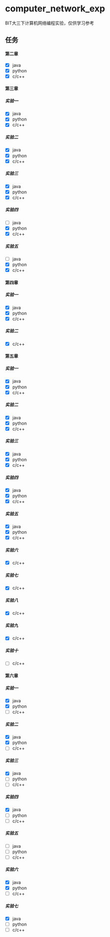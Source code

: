 # computer_network_exp
BIT大三下计算机网络编程实验，仅供学习参考

## 任务
#### 第二章

- [x] java
- [x] python
- [x] c/c++

#### 第三章

##### 实验一

- [x] java
- [x] python
- [x] c/c++

##### 实验二

- [x] java
- [x] python
- [x] c/c++

##### 实验三

- [x] java
- [x] python
- [x] c/c++

##### 实验四

- [ ] java
- [x] python
- [x] c/c++

##### 实验五

- [ ] java
- [x] python
- [x] c/c++

#### 第四章

##### 实验一

- [x] java
- [x] python
- [x] c/c++

##### 实验二

- [x] c/c++

#### 第五章

##### 实验一

- [x] java
- [x] python
- [x] c/c++

##### 实验二

- [x] java
- [x] python
- [x] c/c++

##### 实验三

- [x] java
- [x] python
- [x] c/c++

##### 实验四

- [x] java
- [x] python
- [x] c/c++

##### 实验五

- [x] java
- [x] python
- [x] c/c++

##### 实验六

- [x] c/c++

##### 实验七

- [x] c/c++

##### 实验八

- [x] c/c++

##### 实验九

- [x] c/c++

##### 实验十

- [ ] c/c++

#### 第六章

##### 实验一

- [x] java
- [x] python
- [ ] c/c++

##### 实验二

- [x] java
- [x] python
- [ ] c/c++

##### 实验三

- [x] java
- [ ] python
- [ ] c/c++

##### 实验四

- [x] java
- [ ] python
- [ ] c/c++

##### 实验五

- [ ] java
- [ ] python
- [ ] c/c++

##### 实验六

- [x] java
- [x] python
- [ ] c/c++

##### 实验七

- [x] java
- [ ] python
- [ ] c/c++
